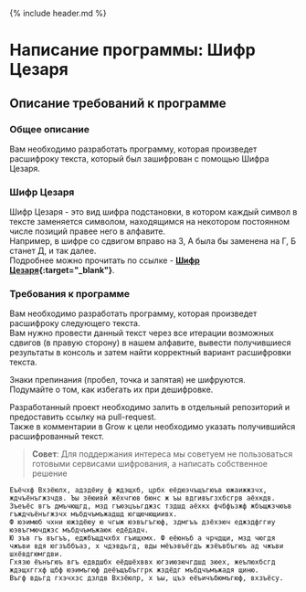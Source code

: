 {% include header.md %}

Написание программы: Шифр Цезаря
=====================

Описание требований к программе
---------------------
### Общее описание
Вам необходимо разработать программу, которая произведет расшифроку текста, который был зашифрован с помощью Шифра Цезаря.

### Шифр Цезаря
Шифр Цезаря - это вид шифра подстановки, в котором каждый символ в тексте заменяется символом, находящимся на некотором 
постоянном числе позиций правее него в алфавите.  
Например, в шифре со сдвигом вправо на 3, А была бы заменена на Г, Б станет Д, и так далее.  
Подробнее можно прочитать по ссылке - **[Шифр Цезаря](https://ru.wikipedia.org/wiki/%D0%A8%D0%B8%D1%84%D1%80_%D0%A6%D0%B5%D0%B7%D0%B0%D1%80%D1%8F){:target="_blank"}**.

### Требования к программе
Вам необходимо разработать программу, которая произведет расшифроку следующего текста.  
Вам нужно провести данный текст через все итерации возможных сдвигов (в правую сторону) в нашем алфавите, вывести получившиеся 
результаты в консоль и затем найти корректный вариант расшифровки текста.

Знаки препинания (пробел, точка и запятая) не шифруются.  
Подумайте о том, как избегать их при дешифровке.

Разработанный проект необходимо залить в отдельный репозиторий и предоставить ссылку на pull-request.  
Также в комментарии в Grow к цели необходимо указать получившийся расшифрованный текст.

>**Совет**: Для поддержания интереса мы советуем не пользоваться готовыми сервисами шифрования, а написать собственное решение

```text
Еъёчхф Вхзёюлх, адздёиу ф ждэщхб, црбх еёдюэчъщъгюъв южаижжзчх, ждчъёнъгжзчдв. Ъы зёюивй жёхчгюв бюнс ж ъы вдгивъгзхбсгрв аёхкдв. 
Зъеъёс вгъ дмъчющгд, мзд гъюэцъьгджзс тздшд аёхкх фчбфъзжф жбъщжзчюъв гъждчъёнъгжзчх мъбдчъмъжадшд югщючющиивх. 
Ф юэимюб чхни южздёюу ю чгыж юэвъгъгюф, здмгъъ дзёхэюч еджздфггиу юэвъгмючджзс мъбдчъмъжаюк едёдадч. 
Ю зъв гъ въгъъ, еджбъщдчхбх гъищхмх. Ф еёюнъб а чрчдщи, мзд чюгдя чжъви вдя югзъббъаз, х чдэвдьгд, вды мёъэвъёгдъ жзёъвбъгюъ ад чжъви шхёвдгюмгдви. 
Гхязю ёънъгюъ вгъ едвдшбх еёдшёхввх югзиюзючгдшд зюех, жеълюхбсгд ждэщхггхф щбф юэимъгюф деёъщъбъггрк жздёдг мъбдчъмъжадя щиню. 
Въгф вдьгд гхэчхзс дзлдв Вхзёюлр, х ъы, цъэ еёъичъбюмъгюф, вхзъёсу.
```